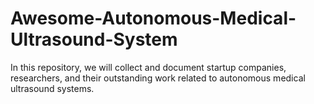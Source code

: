 # Awesome-Autonomous-Medical-Ultrasound-System
In this repository, we will collect and document startup companies, researchers, and their outstanding work related to autonomous medical ultrasound systems.
